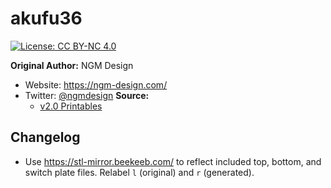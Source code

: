 # akufu36 

[![License: CC BY-NC 4.0](https://img.shields.io/badge/License-CC_BY--NC_4.0-lightgrey.svg)](https://creativecommons.org/licenses/by-nc/4.0/)

**Original Author:** NGM Design
- Website: https://ngm-design.com/
- Twitter: [@ngmdesign](https://twitter.com/ngmdesign)
**Source:**
  - [v2.0 Printables](https://www.printables.com/model/70200-akufu36-ver20-original-mechanical-keyboard-case-pl/files)

## Changelog

- Use https://stl-mirror.beekeeb.com/ to reflect included top, bottom, and switch plate files. Relabel `l` (original) and `r` (generated).


